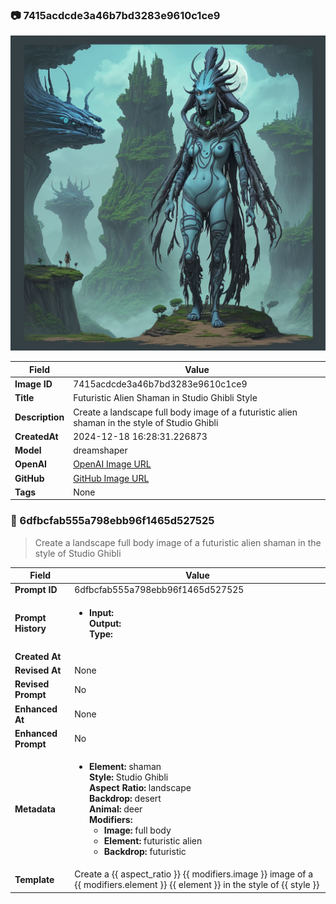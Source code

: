 

### 📷 7415acdcde3a46b7bd3283e9610c1ce9 


![data.id](./7415acdcde3a46b7bd3283e9610c1ce9.jpg)


| Field          | Value                                                                                                                     |
|----------------|---------------------------------------------------------------------------------------------------------------------------|
| **Image ID**             | 7415acdcde3a46b7bd3283e9610c1ce9                                                                                                             |
| **Title**           | Futuristic Alien Shaman in Studio Ghibli Style                                                                                                       |
| **Description**           | Create a landscape full body image of a futuristic alien shaman in the style of Studio Ghibli                                                                                                       |
| **CreatedAt**        | 2024-12-18 16:28:31.226873                                                                                                        |
| **Model**        | dreamshaper                                                                                                        |
| **OpenAI**         | [OpenAI Image URL](http://192.168.1.85:8081/generated-images/b64444327210.png)                                                                                |
| **GitHub**         | [GitHub Image URL](https://raw.githubusercontent.com/Caneta-Silva/weeb/refs/heads/main/images/7415acdcde3a46b7bd3283e9610c1ce9/7415acdcde3a46b7bd3283e9610c1ce9.jpg)                                                                                |
| **Tags**       | None                                                                                                                   |

### 📜 6dfbcfab555a798ebb96f1465d527525

> Create a landscape full body image of a futuristic alien shaman in the style of Studio Ghibli

| Field          | Value                                                                                                                                                                      |
|----------------|----------------------------------------------------------------------------------------------------------------------------------------------------------------------------|
| **Prompt ID**  | 6dfbcfab555a798ebb96f1465d527525                                                                                                                                                            |
| **Prompt History** | <ul><li>**Input:**  <br> **Output:**  <br> **Type:** </li></ul> |
| **Created At** |                                                                                                                                                    |
| **Revised At** | None                                                                                                                                                   |
| **Revised Prompt** | No                                                                                                                                                                      |
| **Enhanced At** | None                                                                                                                                                  |
| **Enhanced Prompt** | No                                                                                                                                                                    |
| **Metadata**   | <ul><li>**Element:** shaman <br> **Style:** Studio Ghibli <br> **Aspect Ratio:** landscape <br> **Backdrop:** desert <br> **Animal:** deer <br> **Modifiers:**<ul><li>**Image:** full body</li><li>**Element:** futuristic alien</li><li>**Backdrop:** futuristic</li></ul></li></ul> |
| **Template**   | Create a {{ aspect_ratio }} {{ modifiers.image }} image of a {{ modifiers.element }} {{ element }} in the style of {{ style }}                                                                                                                                           |


